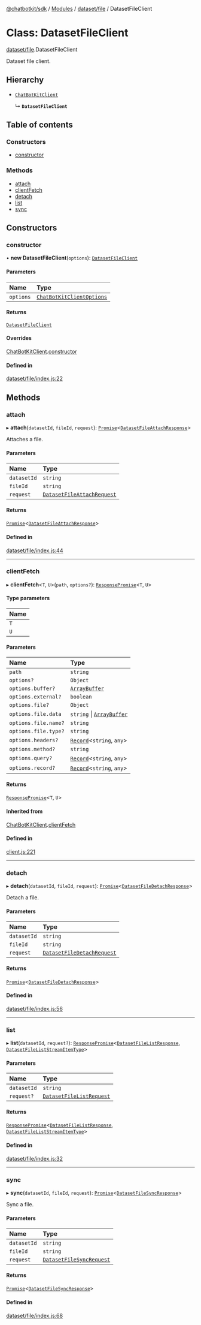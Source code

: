 [@chatbotkit/sdk](../README.md) / [Modules](../modules.md) / [dataset/file](../modules/dataset_file.md) / DatasetFileClient

# Class: DatasetFileClient

[dataset/file](../modules/dataset_file.md).DatasetFileClient

Dataset file client.

## Hierarchy

- [`ChatBotKitClient`](client.ChatBotKitClient.md)

  ↳ **`DatasetFileClient`**

## Table of contents

### Constructors

- [constructor](dataset_file.DatasetFileClient.md#constructor)

### Methods

- [attach](dataset_file.DatasetFileClient.md#attach)
- [clientFetch](dataset_file.DatasetFileClient.md#clientfetch)
- [detach](dataset_file.DatasetFileClient.md#detach)
- [list](dataset_file.DatasetFileClient.md#list)
- [sync](dataset_file.DatasetFileClient.md#sync)

## Constructors

### constructor

• **new DatasetFileClient**(`options`): [`DatasetFileClient`](dataset_file.DatasetFileClient.md)

#### Parameters

| Name | Type |
| :------ | :------ |
| `options` | [`ChatBotKitClientOptions`](../interfaces/client.ChatBotKitClientOptions.md) |

#### Returns

[`DatasetFileClient`](dataset_file.DatasetFileClient.md)

#### Overrides

[ChatBotKitClient](client.ChatBotKitClient.md).[constructor](client.ChatBotKitClient.md#constructor)

#### Defined in

[dataset/file/index.js:22](https://github.com/chatbotkit/node-sdk/blob/main/packages/sdk/src/dataset/file/index.js#L22)

## Methods

### attach

▸ **attach**(`datasetId`, `fileId`, `request`): [`Promise`]( https://developer.mozilla.org/docs/Web/JavaScript/Reference/Global_Objects/Promise )\<[`DatasetFileAttachResponse`](../modules/dataset_file_v1.md#datasetfileattachresponse)\>

Attaches a file.

#### Parameters

| Name | Type |
| :------ | :------ |
| `datasetId` | `string` |
| `fileId` | `string` |
| `request` | [`DatasetFileAttachRequest`](../modules/dataset_file_v1.md#datasetfileattachrequest) |

#### Returns

[`Promise`]( https://developer.mozilla.org/docs/Web/JavaScript/Reference/Global_Objects/Promise )\<[`DatasetFileAttachResponse`](../modules/dataset_file_v1.md#datasetfileattachresponse)\>

#### Defined in

[dataset/file/index.js:44](https://github.com/chatbotkit/node-sdk/blob/main/packages/sdk/src/dataset/file/index.js#L44)

___

### clientFetch

▸ **clientFetch**\<`T`, `U`\>(`path`, `options?`): [`ResponsePromise`](client.ResponsePromise.md)\<`T`, `U`\>

#### Type parameters

| Name |
| :------ |
| `T` |
| `U` |

#### Parameters

| Name | Type |
| :------ | :------ |
| `path` | `string` |
| `options?` | `Object` |
| `options.buffer?` | [`ArrayBuffer`]( https://developer.mozilla.org/docs/Web/JavaScript/Reference/Global_Objects/ArrayBuffer ) |
| `options.external?` | `boolean` |
| `options.file?` | `Object` |
| `options.file.data` | `string` \| [`ArrayBuffer`]( https://developer.mozilla.org/docs/Web/JavaScript/Reference/Global_Objects/ArrayBuffer ) |
| `options.file.name?` | `string` |
| `options.file.type?` | `string` |
| `options.headers?` | [`Record`]( https://www.typescriptlang.org/docs/handbook/utility-types.html#recordkeys-type )\<`string`, `any`\> |
| `options.method?` | `string` |
| `options.query?` | [`Record`]( https://www.typescriptlang.org/docs/handbook/utility-types.html#recordkeys-type )\<`string`, `any`\> |
| `options.record?` | [`Record`]( https://www.typescriptlang.org/docs/handbook/utility-types.html#recordkeys-type )\<`string`, `any`\> |

#### Returns

[`ResponsePromise`](client.ResponsePromise.md)\<`T`, `U`\>

#### Inherited from

[ChatBotKitClient](client.ChatBotKitClient.md).[clientFetch](client.ChatBotKitClient.md#clientfetch)

#### Defined in

[client.js:221](https://github.com/chatbotkit/node-sdk/blob/main/packages/sdk/src/client.js#L221)

___

### detach

▸ **detach**(`datasetId`, `fileId`, `request`): [`Promise`]( https://developer.mozilla.org/docs/Web/JavaScript/Reference/Global_Objects/Promise )\<[`DatasetFileDetachResponse`](../modules/dataset_file_v1.md#datasetfiledetachresponse)\>

Detach a file.

#### Parameters

| Name | Type |
| :------ | :------ |
| `datasetId` | `string` |
| `fileId` | `string` |
| `request` | [`DatasetFileDetachRequest`](../modules/dataset_file_v1.md#datasetfiledetachrequest) |

#### Returns

[`Promise`]( https://developer.mozilla.org/docs/Web/JavaScript/Reference/Global_Objects/Promise )\<[`DatasetFileDetachResponse`](../modules/dataset_file_v1.md#datasetfiledetachresponse)\>

#### Defined in

[dataset/file/index.js:56](https://github.com/chatbotkit/node-sdk/blob/main/packages/sdk/src/dataset/file/index.js#L56)

___

### list

▸ **list**(`datasetId`, `request?`): [`ResponsePromise`](client.ResponsePromise.md)\<[`DatasetFileListResponse`](../modules/dataset_file_v1.md#datasetfilelistresponse), [`DatasetFileListStreamItemType`](../modules/dataset_file_v1.md#datasetfileliststreamitemtype)\>

#### Parameters

| Name | Type |
| :------ | :------ |
| `datasetId` | `string` |
| `request?` | [`DatasetFileListRequest`](../modules/dataset_file_v1.md#datasetfilelistrequest) |

#### Returns

[`ResponsePromise`](client.ResponsePromise.md)\<[`DatasetFileListResponse`](../modules/dataset_file_v1.md#datasetfilelistresponse), [`DatasetFileListStreamItemType`](../modules/dataset_file_v1.md#datasetfileliststreamitemtype)\>

#### Defined in

[dataset/file/index.js:32](https://github.com/chatbotkit/node-sdk/blob/main/packages/sdk/src/dataset/file/index.js#L32)

___

### sync

▸ **sync**(`datasetId`, `fileId`, `request`): [`Promise`]( https://developer.mozilla.org/docs/Web/JavaScript/Reference/Global_Objects/Promise )\<[`DatasetFileSyncResponse`](../modules/dataset_file_v1.md#datasetfilesyncresponse)\>

Sync a file.

#### Parameters

| Name | Type |
| :------ | :------ |
| `datasetId` | `string` |
| `fileId` | `string` |
| `request` | [`DatasetFileSyncRequest`](../modules/dataset_file_v1.md#datasetfilesyncrequest) |

#### Returns

[`Promise`]( https://developer.mozilla.org/docs/Web/JavaScript/Reference/Global_Objects/Promise )\<[`DatasetFileSyncResponse`](../modules/dataset_file_v1.md#datasetfilesyncresponse)\>

#### Defined in

[dataset/file/index.js:68](https://github.com/chatbotkit/node-sdk/blob/main/packages/sdk/src/dataset/file/index.js#L68)
